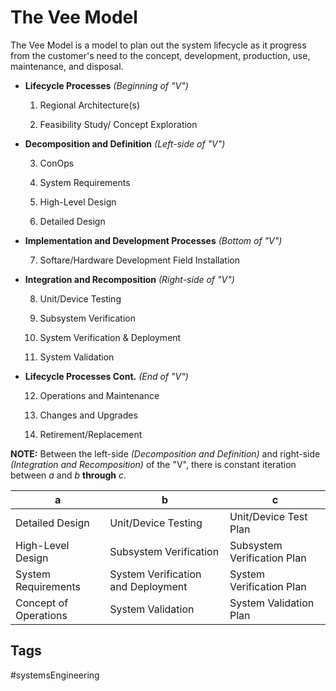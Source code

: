 # The Vee Model 


The Vee Model is a model to plan out the system lifecycle as it progress from the customer's need to the concept, development, production, use, maintenance, and disposal.

* **Lifecycle Processes** *(Beginning of "V")*  
	
	1. Regional Architecture(s)  
	
	2. Feasibility Study/ Concept Exploration

* **Decomposition and Definition** *(Left-side of "V")*  
	
	3. ConOps  
	
	4. System Requirements  
	
	5. High-Level Design  
	
	6. Detailed Design  
	
* **Implementation and Development Processes** *(Bottom of "V")*  
	
	7. Softare/Hardware Development Field Installation

* **Integration and Recomposition** *(Right-side of "V")*  
	
	8. Unit/Device Testing  
		
	9. Subsystem Verification  
	
	10. System Verification & Deployment  
	
	11. System Validation

* **Lifecycle Processes Cont.** *(End of "V")*  
	
	12. Operations and Maintenance  
	
	13. Changes and Upgrades  
	
	14. Retirement/Replacement

**NOTE:** Between the left-side *(Decomposition and Definition)* and right-side *(Integration and Recomposition)* of the "V", there is constant iteration between *a* and *b* **through** *c*.

|a|b|c|
|--|--|--|
| Detailed Design | Unit/Device Testing | Unit/Device Test Plan|
| High-Level Design | Subsystem Verification | Subsystem Verification Plan|
|System Requirements| System Verification and Deployment | System Verification Plan|
|Concept of Operations | System Validation | System Validation Plan|


## Tags
#systemsEngineering
